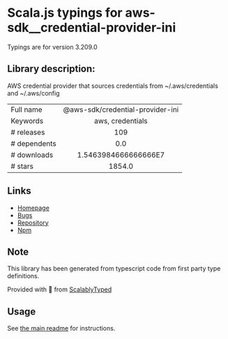
# Scala.js typings for aws-sdk__credential-provider-ini

Typings are for version 3.209.0

## Library description:
AWS credential provider that sources credentials from ~/.aws/credentials and ~/.aws/config

|                    |                 |
| ------------------ | :-------------: |
| Full name          | @aws-sdk/credential-provider-ini |
| Keywords           | aws, credentials |
| # releases         | 109 |
| # dependents       | 0.0 |
| # downloads        | 1.5463984666666666E7 |
| # stars            | 1854.0 |

## Links
- [Homepage](https://github.com/aws/aws-sdk-js-v3/tree/main/packages/credential-provider-ini)
- [Bugs](https://github.com/aws/aws-sdk-js-v3/issues)
- [Repository](https://github.com/aws/aws-sdk-js-v3)
- [Npm](https://www.npmjs.com/package/%40aws-sdk%2Fcredential-provider-ini)
    


## Note
This library has been generated from typescript code from first party type definitions.

Provided with :purple_heart: from [ScalablyTyped](https://github.com/oyvindberg/ScalablyTyped)

## Usage
See [the main readme](../../readme.md) for instructions.


